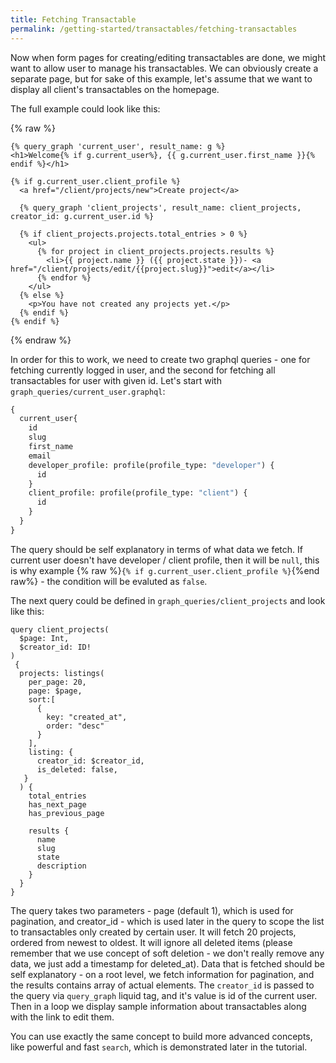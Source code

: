 ```yaml
---
title: Fetching Transactable
permalink: /getting-started/transactables/fetching-transactables
---
```

Now when form pages for creating/editing transactables are done, we might want to allow user to manage his transactables. We can obviously create a separate page, but for sake of this example, let's assume that we want to display all client's transactables on the homepage.

The full example could look like this:

{% raw %}

```liquid
{% query_graph 'current_user', result_name: g %}
<h1>Welcome{% if g.current_user%}, {{ g.current_user.first_name }}{% endif %}</h1>

{% if g.current_user.client_profile %}
  <a href="/client/projects/new">Create project</a>

  {% query_graph 'client_projects', result_name: client_projects, creator_id: g.current_user.id %}

  {% if client_projects.projects.total_entries > 0 %}
    <ul>
      {% for project in client_projects.projects.results %}
        <li>{{ project.name }} ({{ project.state }})- <a href="/client/projects/edit/{{project.slug}}">edit</a></li>
      {% endfor %}
    </ul>
  {% else %}
    <p>You have not created any projects yet.</p>
  {% endif %}
{% endif %}
```

{% endraw %}

In order for this to work, we need to create two graphql queries - one for fetching currently logged in user, and the second for fetching all transactables for user with given id. Let's start with `graph_queries/current_user.graphql`:

```graphql
{
  current_user{
    id
    slug
    first_name
    email
    developer_profile: profile(profile_type: "developer") {
      id
    }
    client_profile: profile(profile_type: "client") {
      id
    }
  }
}
```

The query should be self explanatory in terms of what data we fetch. If current user doesn't have developer / client profile, then it will be `null`, this is why example {% raw %}`{% if g.current_user.client_profile %}`{%end raw%} -  the condition will be evaluted as `false`.

The next query could be defined in `graph_queries/client_projects` and look like this:

```
query client_projects(
  $page: Int,
  $creator_id: ID!
)
 {
  projects: listings(
    per_page: 20,
    page: $page,
    sort:[
      {
        key: "created_at",
        order: "desc"
      }
    ],
    listing: {
      creator_id: $creator_id,
      is_deleted: false,
   }
  ) {
    total_entries
    has_next_page
    has_previous_page

    results {
      name
      slug
      state
      description
    }
  }
}
```
The query takes two parameters - page (default 1), which is used for pagination, and creator_id - which is used later in the query to scope the list to transactables only created by certain user. It will fetch 20 projects, ordered from newest to oldest. It will ignore all deleted items (please remember that we use concept of soft deletion - we don't really remove any data, we just add a timestamp for deleted_at). Data that is fetched should be self explanatory - on a root level, we fetch information for pagination, and the results contains array of actual elements. The `creator_id` is passed to the query via `query_graph` liquid tag, and it's value is id of the current user. Then in a loop we display sample information about transactables along with the link to edit them.

You can use exactly the same concept to build more advanced concepts, like powerful and fast `search`, which is demonstrated later in the tutorial.

